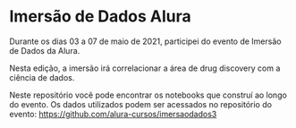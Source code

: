 # Imersão de Dados Alura

Durante os dias 03 a 07 de maio de 2021, participei do evento de Imersão de Dados da Alura.

Nesta edição, a imersão irá correlacionar a área de drug discovery com a ciência de dados.

Neste repositório você pode encontrar os notebooks que construí ao longo do evento.
Os dados utilizados podem ser acessados no repositório do evento: https://github.com/alura-cursos/imersaodados3
